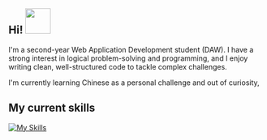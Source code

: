 <h2> Hi! <img src="https://media.giphy.com/media/mGcNjsfWAjY5AEZNw6/giphy.gif" width="50"></h2>

I'm a second-year Web Application Development student (DAW). I have a strong interest in logical problem-solving and programming, and I enjoy writing clean, well-structured code to tackle complex challenges.

I'm currently learning Chinese as a personal challenge and out of curiosity,

<!--
<p align="center"> 
<img src="https://img.shields.io/badge/Java-orange?logo=java&logoColor=white" alt="Java"/> 
<img src="https://img.shields.io/badge/HTML5-E34F26?logo=html5&logoColor=white" alt="HTML5"/> 
<img src="https://img.shields.io/badge/CSS3-1572B6?logo=css3&logoColor=white" alt="CSS3"/> 
<img src="https://img.shields.io/badge/JavaScript-F7DF1E?logo=javascript&logoColor=black" alt="JavaScript"/> 
<img src="https://img.shields.io/badge/Python-3776AB?logo=python&logoColor=white" alt="Python"/> 
<img src="https://img.shields.io/badge/PHP-777BB4?logo=php&logoColor=white" alt="PHP"/> 
<img src="https://img.shields.io/badge/SQL-003B57?logo=mysql&logoColor=white" alt="SQL"/>
</p>
-->

<h2>My current skills</h2>

[![My Skills](https://skillicons.dev/icons?i=java,js,html,css,py,php)](https://skillicons.dev)
